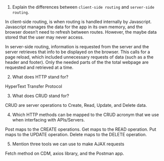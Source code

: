 1.  Explain the differences between `client-side routing` and `server-side routing`.

In client-side routing, is when routing is handled internally by Javascript. Javascript manages the data for the app in its own memory, and the browser doesn’t need to refresh between routes. However, the maybe data stored that the user may never access.

In server-side routing, information is requested from the server and the server retrieves that info to be displayed on the browser. This calls for a page reload, which included unnecessary requests of data (such as a the header and footer). Only the needed parts of the the total webpage are requested and retrieved at a time.

2.  What does HTTP stand for?

HyperText Transfer Protocol

3.  What does CRUD stand for?

CRUD are server operations to Create, Read, Update, and Delete data.

4.  Which HTTP methods can be mapped to the CRUD acronym that we use when interfacing with APIs/Servers.

Post maps to the CREATE operations. Get maps to the READ operation. Put maps to the UPDATE operation. Delete maps to the DELETE operation.

5.  Mention three tools we can use to make AJAX requests

Fetch method on CDM, axios library, and the Postman app.
